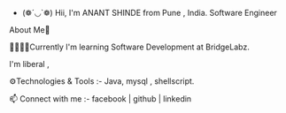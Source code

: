 -  (❁´◡`❁) Hii, I'm ANANT SHINDE from Pune , India.
Software Engineer

About Me💬

🌱🎇✨✨Currently I'm learning Software Development at BridgeLabz.

I'm liberal , 

⚙️Technologies & Tools :-
   Java,  mysql , shellscript.
   

📫 Connect with me :-
facebook | github | linkedin



